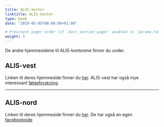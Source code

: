 ```yaml
---
title: ALIS-kontor
linktitle: ALIS-kontor
type: book
date: "2019-05-05T00:00:00+01:00"

# Prev/next pager order (if `docs_section_pager` enabled in `params.toml`)
weight: 3
---
```


De andre hjemmesidene til ALIS-kontorene finner du under.

## ALIS-vest

Linken til deres hjemmeside finner du [her](https://www.bergen.kommune.no/hvaskjer/tema/alis-vest).
ALIS-vest har også mye interessant [følgeforskning](https://www.bergen.kommune.no/hvaskjer/tema/alis-vest/folgeforskning/folgeforskning-alis-vest).

---

## ALIS-nord

Linken til deres hjemmeside finner du [her](https://www.alis-nord.no/?lang=no_NO). De har også en egen [facebookside](https://www.facebook.com/ALISNord/?view_public_for=107949851038117)